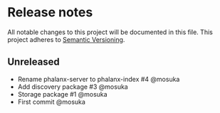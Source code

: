 # Release notes
All notable changes to this project will be documented in this file.
This project adheres to [Semantic Versioning](http://semver.org/).

## Unreleased
- Rename phalanx-server to phalanx-index #4 @mosuka
- Add discovery package #3 @mosuka
- Storage package #1 @mosuka
- First commit @mosuka
